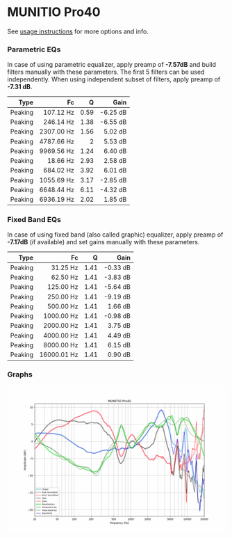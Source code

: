 # MUNITIO Pro40
See [usage instructions](https://github.com/jaakkopasanen/AutoEq#usage) for more options and info.

### Parametric EQs
In case of using parametric equalizer, apply preamp of **-7.57dB** and build filters manually
with these parameters. The first 5 filters can be used independently.
When using independent subset of filters, apply preamp of **-7.31 dB**.

| Type    | Fc         |    Q | Gain     |
|--------:|-----------:|-----:|---------:|
| Peaking | 107.12 Hz  | 0.59 | -6.25 dB |
| Peaking | 246.14 Hz  | 1.38 | -6.55 dB |
| Peaking | 2307.00 Hz | 1.56 | 5.02 dB  |
| Peaking | 4787.66 Hz | 2    | 5.53 dB  |
| Peaking | 9969.56 Hz | 1.24 | 6.40 dB  |
| Peaking | 18.66 Hz   | 2.93 | 2.58 dB  |
| Peaking | 684.02 Hz  | 3.92 | 6.01 dB  |
| Peaking | 1055.69 Hz | 3.17 | -2.85 dB |
| Peaking | 6648.44 Hz | 6.11 | -4.32 dB |
| Peaking | 6936.19 Hz | 2.02 | 1.85 dB  |

### Fixed Band EQs
In case of using fixed band (also called graphic) equalizer, apply preamp of **-7.17dB**
(if available) and set gains manually with these parameters.

| Type    | Fc          |    Q | Gain     |
|--------:|------------:|-----:|---------:|
| Peaking | 31.25 Hz    | 1.41 | -0.33 dB |
| Peaking | 62.50 Hz    | 1.41 | -3.83 dB |
| Peaking | 125.00 Hz   | 1.41 | -5.64 dB |
| Peaking | 250.00 Hz   | 1.41 | -9.19 dB |
| Peaking | 500.00 Hz   | 1.41 | 1.66 dB  |
| Peaking | 1000.00 Hz  | 1.41 | -0.98 dB |
| Peaking | 2000.00 Hz  | 1.41 | 3.75 dB  |
| Peaking | 4000.00 Hz  | 1.41 | 4.49 dB  |
| Peaking | 8000.00 Hz  | 1.41 | 6.15 dB  |
| Peaking | 16000.01 Hz | 1.41 | 0.90 dB  |

### Graphs
![](./MUNITIO%20Pro40.png)